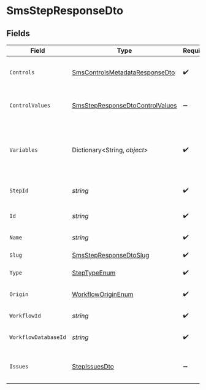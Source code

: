 # SmsStepResponseDto


## Fields

| Field                                                                                         | Type                                                                                          | Required                                                                                      | Description                                                                                   |
| --------------------------------------------------------------------------------------------- | --------------------------------------------------------------------------------------------- | --------------------------------------------------------------------------------------------- | --------------------------------------------------------------------------------------------- |
| `Controls`                                                                                    | [SmsControlsMetadataResponseDto](../../Models/Components/SmsControlsMetadataResponseDto.md)   | :heavy_check_mark:                                                                            | Controls metadata for the SMS step                                                            |
| `ControlValues`                                                                               | [SmsStepResponseDtoControlValues](../../Models/Components/SmsStepResponseDtoControlValues.md) | :heavy_minus_sign:                                                                            | Control values for the SMS step                                                               |
| `Variables`                                                                                   | Dictionary<String, *object*>                                                                  | :heavy_check_mark:                                                                            | JSON Schema for variables, follows the JSON Schema standard                                   |
| `StepId`                                                                                      | *string*                                                                                      | :heavy_check_mark:                                                                            | Unique identifier of the step                                                                 |
| `Id`                                                                                          | *string*                                                                                      | :heavy_check_mark:                                                                            | Database identifier of the step                                                               |
| `Name`                                                                                        | *string*                                                                                      | :heavy_check_mark:                                                                            | Name of the step                                                                              |
| `Slug`                                                                                        | [SmsStepResponseDtoSlug](../../Models/Components/SmsStepResponseDtoSlug.md)                   | :heavy_check_mark:                                                                            | Slug of the step                                                                              |
| `Type`                                                                                        | [StepTypeEnum](../../Models/Components/StepTypeEnum.md)                                       | :heavy_check_mark:                                                                            | Type of the step                                                                              |
| `Origin`                                                                                      | [WorkflowOriginEnum](../../Models/Components/WorkflowOriginEnum.md)                           | :heavy_check_mark:                                                                            | Origin of the workflow                                                                        |
| `WorkflowId`                                                                                  | *string*                                                                                      | :heavy_check_mark:                                                                            | Workflow identifier                                                                           |
| `WorkflowDatabaseId`                                                                          | *string*                                                                                      | :heavy_check_mark:                                                                            | Workflow database identifier                                                                  |
| `Issues`                                                                                      | [StepIssuesDto](../../Models/Components/StepIssuesDto.md)                                     | :heavy_minus_sign:                                                                            | Issues associated with the step                                                               |
